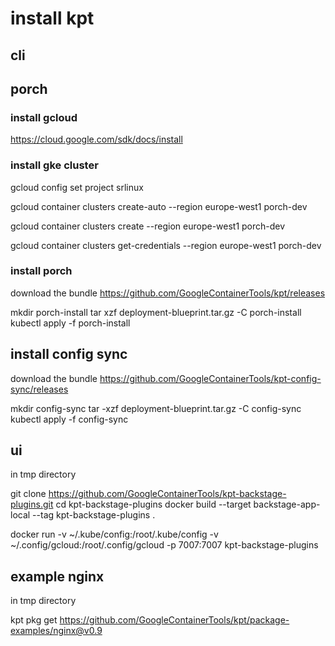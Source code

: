 # install kpt

## cli

## porch

### install gcloud

https://cloud.google.com/sdk/docs/install

### install gke cluster

gcloud config set project srlinux

gcloud container clusters create-auto --region europe-west1 porch-dev

gcloud container clusters create --region europe-west1 porch-dev

gcloud container clusters get-credentials --region europe-west1 porch-dev

### install porch

download the bundle
https://github.com/GoogleContainerTools/kpt/releases

mkdir porch-install
tar xzf deployment-blueprint.tar.gz -C porch-install
kubectl apply -f porch-install

## install config sync

download the bundle
https://github.com/GoogleContainerTools/kpt-config-sync/releases

mkdir config-sync
tar -xzf deployment-blueprint.tar.gz -C config-sync
kubectl apply -f config-sync

## ui

in tmp directory

git clone https://github.com/GoogleContainerTools/kpt-backstage-plugins.git
cd kpt-backstage-plugins
docker build --target backstage-app-local --tag kpt-backstage-plugins .

docker run -v ~/.kube/config:/root/.kube/config -v ~/.config/gcloud:/root/.config/gcloud -p 7007:7007 kpt-backstage-plugins

## example nginx

in tmp directory

kpt pkg get https://github.com/GoogleContainerTools/kpt/package-examples/nginx@v0.9
